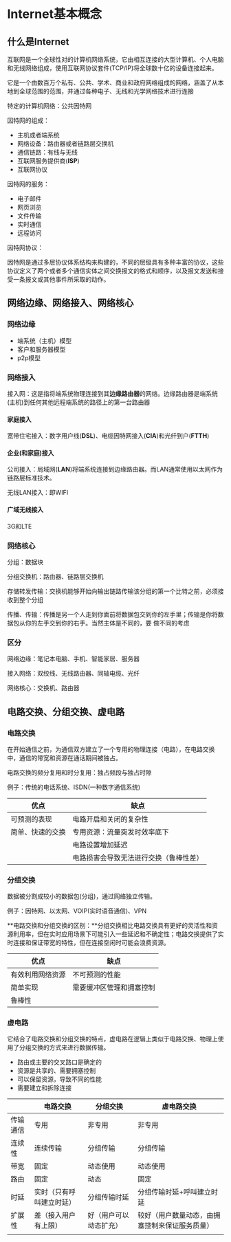 # Internet基本概念

## 什么是Internet

互联网是一个全球性对的计算机网络系统，它由相互连接的大型计算机、个人电脑和无线网络组成，使用互联网协议套件(TCP/IP)将全球数十亿的设备连接起来。

它是一个由数百万个私有、公共、学术、商业和政府网络组成的网络，涵盖了从本地到全球范围的范围，并通过各种电子、无线和光学网络技术进行连接

特定的计算机网络：公共因特网



因特网的组成：

+ 主机或者端系统
+ 网络设备：路由器或者链路层交换机
+ 通信链路：有线与无线
+ 互联网服务提供商(**ISP**)
+ 互联网协议



因特网的服务：

+ 电子邮件
+ 网页浏览
+ 文件传输
+ 实时通信
+ 远程访问



因特网协议：

因特网是通过多层协议体系结构来构建的，不同的层级具有多种丰富的协议，这些协议定义了两个或者多个通信实体之间交换报文的格式和顺序，以及报文发送和接受一条报文或其他事件所采取的动作。



## 网络边缘、网络接入、网络核心

### 网络边缘

+ 端系统（主机）模型
+ 客户和服务器模型
+ p2p模型



### 网络接入

接入网：这是指将端系统物理连接到其**边缘路由器**的网络。边缘路由器是端系统(主机)到任何其他远程端系统的路径上的第一台路由器



#### 家庭接入

宽带住宅接入：数字用户线(**DSL**)、电缆因特网接入(**CIA**)和光纤到户(**FTTH**)



#### 企业(和家庭)接入

公司接入：局域网(**LAN**)将端系统连接到边缘路由器。而LAN通常使用以太网作为链路层标准技术。

无线LAN接入：即WIFI



#### 广域无线接入

3G和LTE



### 网络核心

分组：数据块

分组交换机：路由器、链路层交换机

存储转发传输：交换机能够开始向输出链路传输该分组的第一个比特之前，必须接收到整个分组

传播、传输：传播是另一个人走到你面前将数据包交到你的左手里；传输是你将数据包从你的左手交到你的右手。当然主体是不同的，要						做不同的考虑



### 区分

网络边缘：笔记本电脑、手机、智能家居、服务器

接入网络：双绞线、无线路由器、同轴电缆、光纤

网络核心：交换机、路由器



## 电路交换、分组交换、虚电路

### 电路交换

在开始通信之前，为通信双方建立了一个专用的物理连接（电路），在电路交换中，通信的带宽和资源在通话期间被独占。

电路交换的频分复用和时分复用：独占频段与独占时隙



例子：传统的电话系统、ISDN(一种数字通信系统)



| 优点             | 缺点                                   |
| ---------------- | -------------------------------------- |
| 可预测的表现     | 电路开启和关闭的复杂性                 |
| 简单、快速的交换 | 专用资源：流量突发时效率底下           |
|                  | 电路设置增加延迟                       |
|                  | 电路损害会导致无法进行交换（鲁棒性差） |



### 分组交换

数据被分割成较小的数据包(分组)，通过网络独立传输。



例子：因特网、以太网、VOIP(实时语音通信)、VPN



**电路交换和分组交换的区别：**分组交换相比电路交换具有更好的灵活性和资源利用率，但在实时应用场景下可能引入一些延迟和不确定性；电路交换提供了实时连接和保证带宽的特性，但在连接空闲时可能会浪费资源。

| 优点             | 缺点                     |
| ---------------- | ------------------------ |
| 有效利用网络资源 | 不可预测的性能           |
| 简单实现         | 需要缓冲区管理和拥塞控制 |
| 鲁棒性           |                          |





### 虚电路

它结合了电路交换和分组交换的特点，虚电路在逻辑上类似于电路交换、物理上使用了分组交换的方式来进行数据传输。

+ 路由或主要的交叉路口是确定的
+ 资源是共享的、需要拥塞控制
+ 可以保留资源，导致不同的性能
+ 需要建立和拆除连接



|          | 电路交换                 | 分组交换               | 虚电路交换                                     |
| -------- | ------------------------ | ---------------------- | ---------------------------------------------- |
| 传输通信 | 专用                     | 非专用                 | 非专用                                         |
| 连续性   | 连续传输                 | 分组传输               | 分组传输                                       |
| 带宽     | 固定                     | 动态使用               | 动态使用                                       |
| 路由     | 固定                     | 动态                   | 固定                                           |
| 时延     | 实时（只有呼叫建立时延） | 分组传输时延           | 分组传输时延+呼叫建立时延                      |
| 扩展性   | 差（接入用户有上限）     | 好（用户可以动态扩充） | 较好（用户数量动态，由拥塞控制来保证服务质量） |
|          |                          |                        |                                                |





